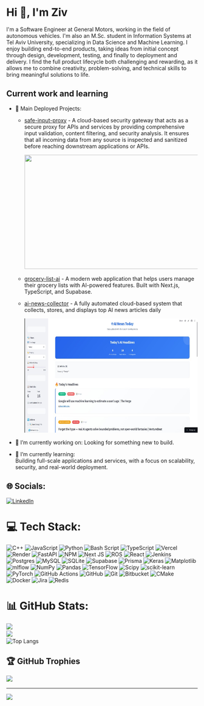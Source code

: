 # Hi 👋, I'm Ziv

I'm a Software Engineer at General Motors, working in the field of autonomous vehicles. I'm also an M.Sc. student in Information Systems at Tel Aviv University, specializing in Data Science and Machine Learning.
I enjoy building end-to-end products, taking ideas from initial concept through design, development, testing, and finally to deployment and delivery. I find the full product lifecycle both challenging and rewarding, as it allows me to combine creativity, problem-solving, and technical skills to bring meaningful solutions to life.

## Current work and learning

- 🚀 Main Deployed Projects:
  - [safe-input-proxy](https://github.com/ZivTalyas/safe-input-proxy) - A cloud-based security gateway that acts as a secure proxy for APIs and services by providing comprehensive input validation, content filtering, and security analysis. It ensures that all incoming data from any source is inspected and sanitized before reaching downstream applications or APIs.
    
     <img src="demo-safe-input-proxy.gif" width="600" height="300"/>
    
  - [grocery-list-ai](https://github.com/ZivTalyas/grocery-list-ai) - A modern web application that helps users manage their grocery lists with AI-powered features. Built with Next.js, TypeScript, and Supabase.
  - [ai-news-collector](https://github.com/ZivTalyas/ai-news-collector) - A fully automated cloud-based system that collects, stores, and displays top AI news articles daily

     <img src="ai-news-collector-demo.jpg" width="600" height="300"/>

- 🔭 I’m currently working on: Looking for something new to build. 

- 🌱 I’m currently learning:  
  Building full-scale applications and services, with a focus on scalability, security, and real-world deployment.

## 🌐 Socials:
[![LinkedIn](https://img.shields.io/badge/LinkedIn-%230077B5.svg?logo=linkedin&logoColor=white)](https://www.linkedin.com/in/ziv-talyas/)

# 💻 Tech Stack:
![C++](https://img.shields.io/badge/c++-%2300599C.svg?style=plastic&logo=c%2B%2B&logoColor=white) ![JavaScript](https://img.shields.io/badge/javascript-%23323330.svg?style=plastic&logo=javascript&logoColor=%23F7DF1E) ![Python](https://img.shields.io/badge/python-3670A0?style=plastic&logo=python&logoColor=ffdd54) ![Bash Script](https://img.shields.io/badge/bash_script-%23121011.svg?style=plastic&logo=gnu-bash&logoColor=white) ![TypeScript](https://img.shields.io/badge/typescript-%23007ACC.svg?style=plastic&logo=typescript&logoColor=white) ![Vercel](https://img.shields.io/badge/vercel-%23000000.svg?style=plastic&logo=vercel&logoColor=white) ![Render](https://img.shields.io/badge/Render-%46E3B7.svg?style=plastic&logo=render&logoColor=white) ![FastAPI](https://img.shields.io/badge/FastAPI-005571?style=plastic&logo=fastapi) ![NPM](https://img.shields.io/badge/NPM-%23CB3837.svg?style=plastic&logo=npm&logoColor=white) ![Next JS](https://img.shields.io/badge/Next-black?style=plastic&logo=next.js&logoColor=white) ![ROS](https://img.shields.io/badge/ros-%230A0FF9.svg?style=plastic&logo=ros&logoColor=white) ![React](https://img.shields.io/badge/react-%2320232a.svg?style=plastic&logo=react&logoColor=%2361DAFB) ![Jenkins](https://img.shields.io/badge/jenkins-%232C5263.svg?style=plastic&logo=jenkins&logoColor=white) ![Postgres](https://img.shields.io/badge/postgres-%23316192.svg?style=plastic&logo=postgresql&logoColor=white) ![MySQL](https://img.shields.io/badge/mysql-4479A1.svg?style=plastic&logo=mysql&logoColor=white) ![SQLite](https://img.shields.io/badge/sqlite-%2307405e.svg?style=plastic&logo=sqlite&logoColor=white) ![Supabase](https://img.shields.io/badge/Supabase-3ECF8E?style=plastic&logo=supabase&logoColor=white) ![Prisma](https://img.shields.io/badge/Prisma-3982CE?style=plastic&logo=Prisma&logoColor=white) ![Keras](https://img.shields.io/badge/Keras-%23D00000.svg?style=plastic&logo=Keras&logoColor=white) ![Matplotlib](https://img.shields.io/badge/Matplotlib-%23ffffff.svg?style=plastic&logo=Matplotlib&logoColor=black) ![mlflow](https://img.shields.io/badge/mlflow-%23d9ead3.svg?style=plastic&logo=numpy&logoColor=blue) ![NumPy](https://img.shields.io/badge/numpy-%23013243.svg?style=plastic&logo=numpy&logoColor=white) ![Pandas](https://img.shields.io/badge/pandas-%23150458.svg?style=plastic&logo=pandas&logoColor=white) ![TensorFlow](https://img.shields.io/badge/TensorFlow-%23FF6F00.svg?style=plastic&logo=TensorFlow&logoColor=white) ![Scipy](https://img.shields.io/badge/SciPy-%230C55A5.svg?style=plastic&logo=scipy&logoColor=%white) ![scikit-learn](https://img.shields.io/badge/scikit--learn-%23F7931E.svg?style=plastic&logo=scikit-learn&logoColor=white) ![PyTorch](https://img.shields.io/badge/PyTorch-%23EE4C2C.svg?style=plastic&logo=PyTorch&logoColor=white) ![GitHub Actions](https://img.shields.io/badge/github%20actions-%232671E5.svg?style=plastic&logo=githubactions&logoColor=white) ![GitHub](https://img.shields.io/badge/github-%23121011.svg?style=plastic&logo=github&logoColor=white) ![Git](https://img.shields.io/badge/git-%23F05033.svg?style=plastic&logo=git&logoColor=white) ![Bitbucket](https://img.shields.io/badge/bitbucket-%230047B3.svg?style=plastic&logo=bitbucket&logoColor=white) ![CMake](https://img.shields.io/badge/CMake-%23008FBA.svg?style=plastic&logo=cmake&logoColor=white) ![Docker](https://img.shields.io/badge/docker-%230db7ed.svg?style=plastic&logo=docker&logoColor=white) ![Jira](https://img.shields.io/badge/jira-%230A0FFF.svg?style=plastic&logo=jira&logoColor=white) ![Redis](https://img.shields.io/badge/redis-%23DD0031.svg?style=plastic&logo=jira&logoColor=white)
# 📊 GitHub Stats:
![](https://github-readme-stats.vercel.app/api?username=ZivTalyas&theme=radical&hide_border=false&include_all_commits=false&count_private=true)<br/>
![](https://nirzak-streak-stats.vercel.app/?user=ZivTalyas&theme=radical&hide_border=false)<br/>
![Top Langs](https://github-readme-stats.vercel.app/api/top-langs/?username=ZivTalyas&theme=radical&hide_border=false&layout=compact&cache_seconds=0)

## 🏆 GitHub Trophies
![](https://github-profile-trophy.vercel.app/?username=ZivTalyas&theme=radical&no-frame=false&no-bg=true&margin-w=4)

---
[![](https://visitcount.itsvg.in/api?id=ZivTalyas&icon=0&color=0)](https://visitcount.itsvg.in)

<!-- Proudly created with GPRM ( https://gprm.itsvg.in ) -->
